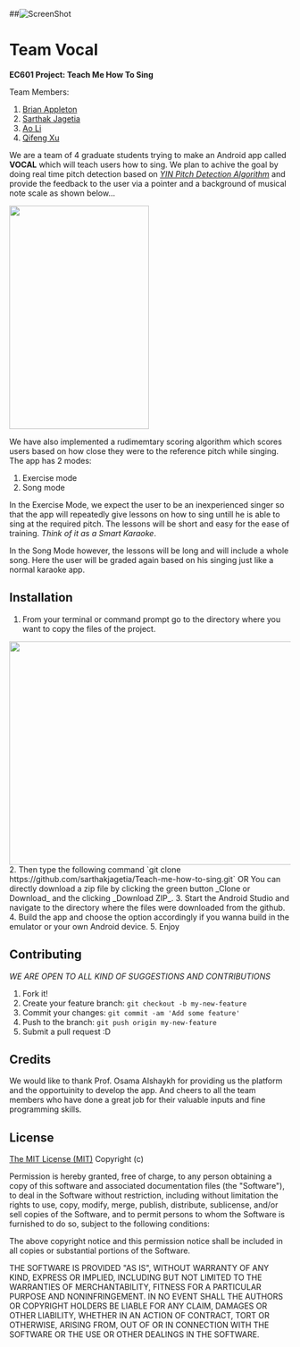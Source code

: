 ##![ScreenShot](https://www.bu.edu/brand/files/2012/10/master_logo.gif)
# Team Vocal
**EC601 Project: Teach Me How To Sing**

Team Members:

1. [Brian Appleton](https://github.com/appletonbrian)
2. [Sarthak Jagetia](https://github.com/sarthakjagetia)
3. [Ao Li](https://github.com/mhuimie)
4. [Qifeng Xu](https://github.com/QifengXu)


We are a team of 4 graduate students trying to make an Android app called **VOCAL** which will teach users how to sing.
We plan to achive the goal by doing real time pitch detection based on *[YIN Pitch Detection Algorithm](http://audition.ens.fr/adc/pdf/2002_JASA_YIN.pdf)* and provide the feedback to the user via a pointer and a background of musical note scale as shown below...

<img src="https://github.com/sarthakjagetia/Teach-me-how-to-sing/blob/images/Screenshot_new.png" width="250" height="400" />

We have also implemented a rudimemtary scoring algorithm which scores users based on how close they were to the reference pitch while singing.
The app has 2 modes: 
1. Exercise mode
2. Song mode

In the Exercise Mode, we expect the user to be an inexperienced singer so that the app will repeatedly give lessons on how to sing untill he is able to sing at the required pitch. The lessons will be short and easy for the ease of training. _Think of it as a Smart Karaoke_. 

In the Song Mode however, the lessons will be long and will include a whole song. Here the user will be graded again based on his singing just like a normal karaoke app.

## Installation
1. From your terminal or command prompt go to the directory where you want to copy the files of the project.
<img src="https://github.com/sarthakjagetia/Teach-me-how-to-sing/blob/images/Screen%20Shot%202016-12-11%20at%2015.07.50.png" width="700" height="400" />
2. Then type the following command `git clone https://github.com/sarthakjagetia/Teach-me-how-to-sing.git`
                                        OR
You can directly download a zip file by clicking the green button _Clone or Download_ and the clicking _Download ZIP_.
3. Start the Android Studio and navigate to the directory where the files were downloaded from the github.
4. Build the app and choose the option accordingly if you wanna build in the emulator or your own Android device.
5. Enjoy

## Contributing
*WE ARE OPEN TO ALL KIND OF SUGGESTIONS AND CONTRIBUTIONS*

1. Fork it!
2. Create your feature branch: `git checkout -b my-new-feature`
3. Commit your changes: `git commit -am 'Add some feature'`
4. Push to the branch: `git push origin my-new-feature`
5. Submit a pull request :D

## Credits
We would like to thank Prof. Osama Alshaykh for providing us the platform and the opportuinity to develop the app.
And cheers to all the team members who have done a great job for their valuable inputs and fine programming skills.

## License
[The MIT License (MIT)](https://opensource.org/licenses/mit-license.php)
Copyright (c) <year> <copyright holders>

Permission is hereby granted, free of charge, to any person obtaining a copy of this software and associated documentation files (the "Software"), to deal in the Software without restriction, including without limitation the rights to use, copy, modify, merge, publish, distribute, sublicense, and/or sell copies of the Software, and to permit persons to whom the Software is furnished to do so, subject to the following conditions:

The above copyright notice and this permission notice shall be included in all copies or substantial portions of the Software.

THE SOFTWARE IS PROVIDED "AS IS", WITHOUT WARRANTY OF ANY KIND, EXPRESS OR IMPLIED, INCLUDING BUT NOT LIMITED TO THE WARRANTIES OF MERCHANTABILITY, FITNESS FOR A PARTICULAR PURPOSE AND NONINFRINGEMENT. IN NO EVENT SHALL THE AUTHORS OR COPYRIGHT HOLDERS BE LIABLE FOR ANY CLAIM, DAMAGES OR OTHER LIABILITY, WHETHER IN AN ACTION OF CONTRACT, TORT OR OTHERWISE, ARISING FROM, OUT OF OR IN CONNECTION WITH THE SOFTWARE OR THE USE OR OTHER DEALINGS IN THE SOFTWARE.

